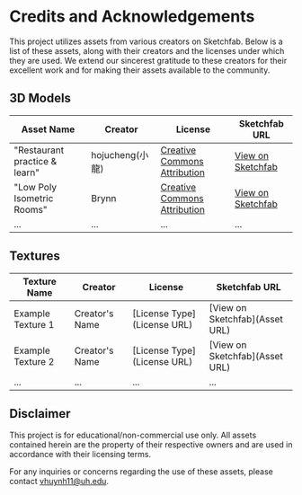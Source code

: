 # Credits and Acknowledgements

This project utilizes assets from various creators on Sketchfab. Below is a list of these assets, along with their creators and the licenses under which they are used. We extend our sincerest gratitude to these creators for their excellent work and for making their assets available to the community.

## 3D Models

| Asset Name | Creator | License | Sketchfab URL |
|------------|---------|---------|---------------|
| "Restaurant practice &  learn" | hojucheng(小龍) | [Creative Commons Attribution](http://creativecommons.org/licenses/by/4.0/) | [View on Sketchfab](https://skfb.ly/6RNPA) |
| "Low Poly Isometric Rooms" | Brynn | [Creative Commons Attribution](http://creativecommons.org/licenses/by/4.0/) | [View on Sketchfab](https://skfb.ly/6RnZ9) |
| ... | ... | ... | ... |

## Textures

| Texture Name | Creator | License | Sketchfab URL |
|--------------|---------|---------|---------------|
| Example Texture 1 | Creator's Name | [License Type](License URL) | [View on Sketchfab](Asset URL) |
| Example Texture 2 | Creator's Name | [License Type](License URL) | [View on Sketchfab](Asset URL) |
| ... | ... | ... | ... |

## Disclaimer

This project is for educational/non-commercial use only. All assets contained herein are the property of their respective owners and are used in accordance with their licensing terms.

For any inquiries or concerns regarding the use of these assets, please contact vhuynh11@uh.edu.
